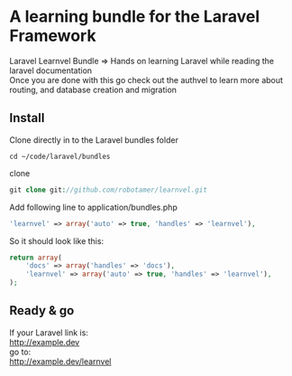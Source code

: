 A learning bundle for the Laravel Framework
========

Laravel Learnvel Bundle => Hands on learning Laravel while reading the laravel documentation  
Once you are done with this go check out the authvel to learn more about routing, and database creation and migration

## Install

Clone directly in to the Laravel bundles folder  

`cd ~/code/laravel/bundles`

clone

```php
git clone git://github.com/robotamer/learnvel.git
```


Add following line to application/bundles.php

```php
'learnvel' => array('auto' => true, 'handles' => 'learnvel'),
``` 
So it should look like this:  
```php
return array(  
    'docs' => array('handles' => 'docs'),   
    'learnvel' => array('auto' => true, 'handles' => 'learnvel'),   
);
```  

## Ready & go
If your Laravel link is:  
http://example.dev  
go to:  
http://example.dev/learnvel  